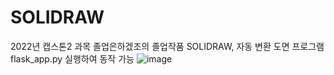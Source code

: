 # SOLIDRAW
2022년 캡스톤2 과목 졸업은하겠조의 졸업작품 SOLIDRAW, 자동 변환 도면 프로그램
flask_app.py 실행하여 동작 가능
![image](https://user-images.githubusercontent.com/74144011/177440269-e86e5114-ee47-42b0-afce-9ce991110c4e.png)

